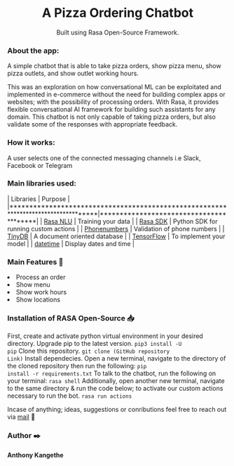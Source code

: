 <h1 align="center">A Pizza Ordering Chatbot</h1>
<p align="center">Built using Rasa Open-Source Framework.</p>

### About the app:
A simple chatbot that is able to take pizza orders, show pizza menu, show pizza outlets, and show outlet working hours. 

This was an exploration on how conversational ML can be exploitated and implemented in e-commerce without the need for building complex apps or websites; with the possibility of processing orders. With Rasa, it provides flexible conversational AI framework for building such assistants for any domain.
This chatbot is not only capable of taking pizza orders, but also validate some of the responses with appropriate feedback.

### How it works:

A user selects one of the connected messaging channels i.e Slack, Facebook or Telegram

### Main libraries used:

| Libraries                                                                         | Purpose                                |
|***********************************************************************************|****************************************|
| [Rasa NLU](https://rasa.com/docs/rasa/nlu-training-data/)                         | Training your data                     |
| [Rasa SDK](https://rasa.com/docs/action-server/)                                  | Python SDK for running custom actions  |
| [Phonenumbers](https://pypi.org/project/phonenumbers/)                            | Validation of  phone numbers           |
| [TinyDB](https://pypi.org/project/pyowm/)                                         | A document oriented database           |
| [TensorFlow](https://rasa.com/docs/rasa/reference/rasa/utils/tensorflow/models/)  | To implement your model                |
| [datetime](https://docs.python.org/3/library/datetime.html)                       | Display dates and time                 |

### Main Features :pushpin:
<li>Process an order</li>
<li>Show menu</li>
<li>Show work hours</li>
<li>Show locations</li>


### Installation of RASA Open-Source :inbox_tray:

First, create and activate python virtual environment in your desired directory.
    Upgrade pip to the latest version.
        <code>pip3 install -U pip</code>
    Clone this repository.
        <code>git clone (GitHub repository Link)</code>
    Install dependecies. Open a new terminal, navigate to the directory of the cloned repository then run the following:
        <code>pip install -r requirements.txt</code>
    To talk to the chatbot, run the following on your terminal:
        <code>rasa shell</code>
    Additionally, open another new terminal, navigate to the same directory & run the code below; to activate our custom actions necessary to run the bot.
        <code>rasa run actions</code>


Incase of anything; ideas, suggestions or conributions feel free to reach out via [mail](tonnie9046@gmail.com) :e-mail:


### Author :black_nib:
#### Anthony Kangethe